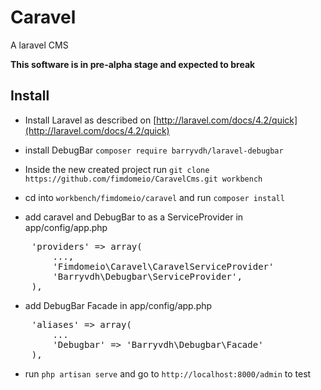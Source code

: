 Caravel
=======

A laravel CMS

**This software is in pre-alpha stage and expected to break**


## Install

- Install Laravel as described on [http://laravel.com/docs/4.2/quick](http://laravel.com/docs/4.2/quick)

- install DebugBar `composer require barryvdh/laravel-debugbar`

- Inside the new created project run `git clone https://github.com/fimdomeio/CaravelCms.git workbench`


- cd into `workbench/fimdomeio/caravel` and run `composer install`

- add caravel and DebugBar to as a ServiceProvider in app/config/app.php

<pre>
	'providers' => array(
		...,
		'Fimdomeio\Caravel\CaravelServiceProvider'
		'Barryvdh\Debugbar\ServiceProvider',
	),
</pre>

- add DebugBar Facade in app/config/app.php

<pre>
	'aliases' => array(
		...
		'Debugbar' => 'Barryvdh\Debugbar\Facade'
	),
</pre>


- run `php artisan serve` and go to `http://localhost:8000/admin` to test
